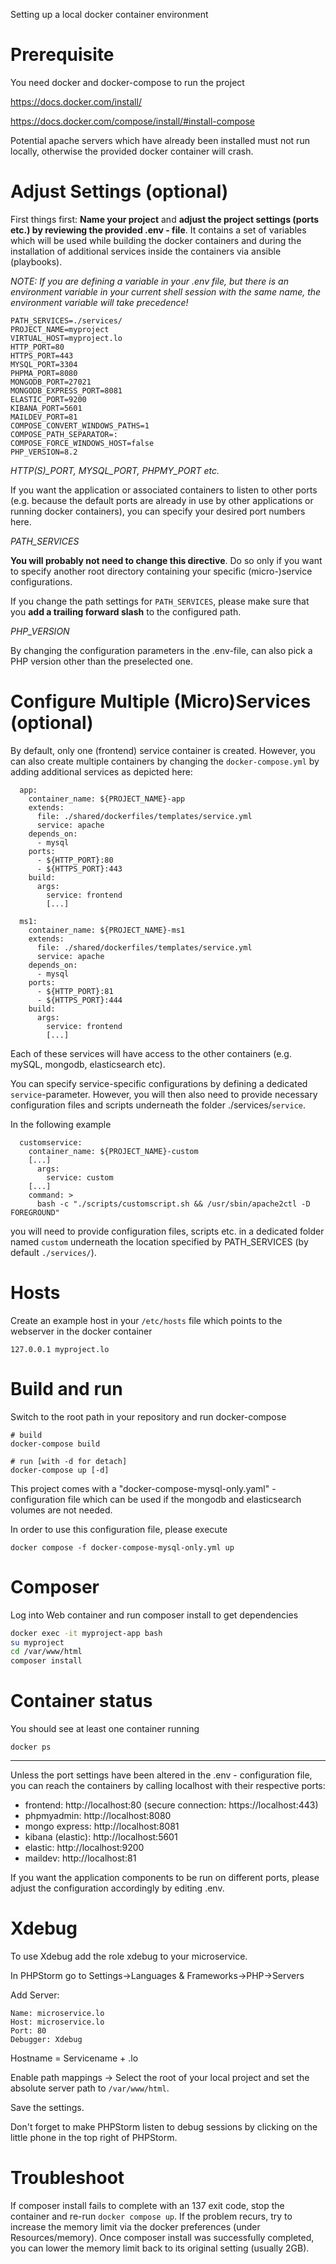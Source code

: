 Setting up a local docker container environment

# Prerequisite
You need docker and docker-compose to run the project

https://docs.docker.com/install/

https://docs.docker.com/compose/install/#install-compose

Potential apache servers which have already been installed must not run locally, otherwise the provided docker container will crash.

# Adjust Settings (optional)

First things first: **Name your project** and **adjust the project settings (ports etc.) by reviewing the provided .env - file**. It contains a set of variables which will be used while building the docker containers and during the installation of additional services inside the containers via ansible (playbooks).

*NOTE: If you are defining a variable in your .env file, but there is an environment variable in your current shell session with the same name, the environment variable will take precedence!*

```
PATH_SERVICES=./services/
PROJECT_NAME=myproject
VIRTUAL_HOST=myproject.lo
HTTP_PORT=80
HTTPS_PORT=443
MYSQL_PORT=3304
PHPMA_PORT=8080
MONGODB_PORT=27021
MONGODB_EXPRESS_PORT=8081
ELASTIC_PORT=9200
KIBANA_PORT=5601
MAILDEV_PORT=81
COMPOSE_CONVERT_WINDOWS_PATHS=1
COMPOSE_PATH_SEPARATOR=:
COMPOSE_FORCE_WINDOWS_HOST=false
PHP_VERSION=8.2
```

*HTTP(S)_PORT, MYSQL_PORT, PHPMY_PORT etc.*

If you want the application or associated containers to listen to other ports (e.g. because the default ports are already in use by other applications or running docker containers), you can specify your desired port numbers here.

*PATH_SERVICES*

**You will probably not need to change this directive**. Do so only if you want to specify another root directory containing your specific (micro-)service configurations.

If you change the path settings for `PATH_SERVICES`, please make sure that you 
**add a trailing forward slash** to the configured path. 

*PHP_VERSION*

By changing the configuration parameters in the .env-file, can also pick a PHP version other than the preselected 
one. 

# Configure Multiple (Micro)Services (optional)

By default, only one (frontend) service container is created. However, you can also create multiple containers by changing the `docker-compose.yml` by adding additional services as depicted here:

```
  app:
    container_name: ${PROJECT_NAME}-app
    extends:
      file: ./shared/dockerfiles/templates/service.yml
      service: apache
    depends_on:
      - mysql
    ports:
      - ${HTTP_PORT}:80
      - ${HTTPS_PORT}:443
    build:
      args:
        service: frontend
        [...]

  ms1:
    container_name: ${PROJECT_NAME}-ms1
    extends:
      file: ./shared/dockerfiles/templates/service.yml
      service: apache
    depends_on:
      - mysql
    ports:
      - ${HTTP_PORT}:81
      - ${HTTPS_PORT}:444
    build:
      args:
        service: frontend
        [...]
```

Each of these services will have access to the other containers (e.g. mySQL, mongodb, elasticsearch etc).

You can specify service-specific configurations by defining a dedicated `service`-parameter. However, you will then also need to provide necessary configuration files and scripts underneath the folder ./services/`service`.

In the following example

```
  customservice:
    container_name: ${PROJECT_NAME}-custom
    [...]
      args:
        service: custom
    [...]
    command: >
      bash -c "./scripts/customscript.sh && /usr/sbin/apache2ctl -D FOREGROUND"
```

you will need to provide configuration files, scripts etc. in a dedicated folder named `custom` underneath the location specified by PATH_SERVICES (by default `./services/`).

# Hosts
Create an example host in your `/etc/hosts` file which points to the webserver in the docker container

`127.0.0.1 myproject.lo`

# Build and run
Switch to the root path in your repository and run docker-compose

```
# build
docker-compose build

# run [with -d for detach]
docker-compose up [-d]
```

This project comes with a "docker-compose-mysql-only.yaml" - configuration file which can be used if the mongodb and elasticsearch volumes are not needed.

In order to use this configuration file, please execute

```
docker compose -f docker-compose-mysql-only.yml up
```

# Composer
Log into Web container and run composer install to get dependencies

```bash
docker exec -it myproject-app bash
su myproject
cd /var/www/html
composer install
```

# Container status
You should see at least one container running

`docker ps` 

---

Unless the port settings have been altered in the .env - configuration file, you can reach the containers by calling localhost with their respective ports:

* frontend: http://localhost:80 (secure connection: https://localhost:443)
* phpmyadmin: http://localhost:8080
* mongo express: http://localhost:8081
* kibana (elastic): http://localhost:5601
* elastic: http://localhost:9200
* maildev: http://localhost:81

If you want the application components to be run on different ports, please adjust the configuration accordingly by editing .env.

# Xdebug
To use Xdebug add the role xdebug to your microservice.

In PHPStorm go to Settings->Languages & Frameworks->PHP->Servers

Add Server:
```
Name: microservice.lo
Host: microservice.lo
Port: 80
Debugger: Xdebug
```
Hostname = Servicename + .lo

Enable path mappings -> Select the root of your local project and set the absolute server path to `/var/www/html`.

Save the settings.

Don't forget to make PHPStorm listen to debug sessions by clicking on the little phone in the top right of PHPStorm. 

# Troubleshoot
If composer install fails to complete with an 137 exit code, stop the container and re-run ``docker compose up``. If the
problem recurs, try to increase the memory limit via the docker preferences (under Resources/memory). Once composer install was successfully completed, you can lower the memory limit back to its original
setting (usually 2GB).
